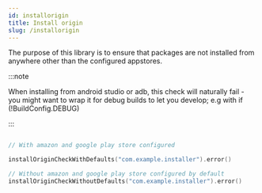 ```yaml
---
id: installorigin 
title: Install origin 
slug: /installorigin
---
```



The purpose of this library is to ensure that packages are not installed from anywhere other than the configured
appstores.

:::note

When installing from android studio or adb, this check will naturally fail - you might want to wrap it for debug builds
to let you develop; e.g  with if (!BuildConfig.DEBUG)

:::

```kotlin

// With amazon and google play store configured 

installOriginCheckWithDefaults("com.example.installer").error()

// Without amazon and google play store configured by default 
installOriginCheckWithoutDefaults("com.example.installer").error()

```